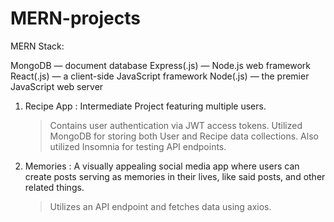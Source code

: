 # MERN-projects

MERN Stack:

MongoDB — document database
Express(.js) — Node.js web framework
React(.js) — a client-side JavaScript framework
Node(.js) — the premier JavaScript web server

1. Recipe App : Intermediate Project featuring multiple users.

   > Contains user authentication via JWT access tokens.
   > Utilized MongoDB for storing both User and Recipe data collections. Also utilized Insomnia for testing API endpoints.

2. Memories : A visually appealing social media app where users can create posts serving as memories in their lives, like said posts, and other related things.

   > Utilizes an API endpoint and fetches data using axios.
